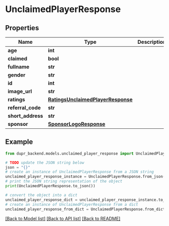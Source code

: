 # UnclaimedPlayerResponse


## Properties

Name | Type | Description | Notes
------------ | ------------- | ------------- | -------------
**age** | **int** |  | [optional] 
**claimed** | **bool** |  | 
**fullname** | **str** |  | 
**gender** | **str** |  | [optional] 
**id** | **int** |  | [optional] 
**image_url** | **str** |  | [optional] 
**ratings** | [**RatingsUnclaimedPlayerResponse**](RatingsUnclaimedPlayerResponse.md) |  | 
**referral_code** | **str** |  | [optional] 
**short_address** | **str** |  | [optional] 
**sponsor** | [**SponsorLogoResponse**](SponsorLogoResponse.md) |  | [optional] 

## Example

```python
from dupr_backend.models.unclaimed_player_response import UnclaimedPlayerResponse

# TODO update the JSON string below
json = "{}"
# create an instance of UnclaimedPlayerResponse from a JSON string
unclaimed_player_response_instance = UnclaimedPlayerResponse.from_json(json)
# print the JSON string representation of the object
print(UnclaimedPlayerResponse.to_json())

# convert the object into a dict
unclaimed_player_response_dict = unclaimed_player_response_instance.to_dict()
# create an instance of UnclaimedPlayerResponse from a dict
unclaimed_player_response_from_dict = UnclaimedPlayerResponse.from_dict(unclaimed_player_response_dict)
```
[[Back to Model list]](../README.md#documentation-for-models) [[Back to API list]](../README.md#documentation-for-api-endpoints) [[Back to README]](../README.md)


